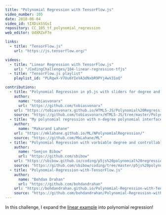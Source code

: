 ```yaml
---
title: "Polynomial Regression with TensorFlow.js"
video_number: 105
date: 2018-06-04
video_id: tIXDik5SGsI
repository: CC_105_tf_polynomial_regression
web_editor: UdXRZxF7e

links:
  - title: "TensorFlow.js"
    url: "https://js.tensorflow.org/"

videos:
  - title: "Linear Regression with TensorFlow.js"
    url: "/CodingChallenges/104-linear-regression-tfjs"
  - title: "TensorFlow.js playlist"
    playlist_id: "PLRqwX-V7Uu6YIeVA3dNxbR9PYj4wV31oQ"

contributions:
  - title: "Polynomial Regression in p5.js with sliders for degree and learning rate"
    author:
      name: "tobiasvonarx"
      url: "https://github.com/tobiasvonarx"
    url: "https://tobiasvonarx.github.io/HTML5-JS/Polynomial%20Regression"
    source: "https://github.com/tobiasvonarx/HTML5-JS/tree/master/Polynomial%20Regression"
  - title: "My polynomial regression with n-degree polynomial interface."
    author:
      name: "Makarand Lahane"
    url: "https://mklahane.github.io/ML/NPolynomialRegression/"
    source: "https://github.com/MkLahane/ML"
  - title: "Polynomial Regression with varbiable degree and controllable learning rate"
    author:
      name: "Semjon Bibow"
      url: "https://github.com/sbibow"
    url: "https://sbibow.github.io/coding/p5js%20polynomial%20regression/"
    source: "https://github.com/sbibow/coding/tree/master/p5js%20polynomial%20regression"
  - title: "Polynomial-Regression-with-TensorFlow.js"
    author:
      name: "Bohdan Drahan"
      url: "https://github.com/bohdandrahan"
    url: "https://bohdandrahan.github.io/Polynomial-Regression-with-TensorFlow.js/index.html"
    source: "https://github.com/bohdandrahan/Polynomial-Regression-with-TensorFlow.js"
---
```


In this challenge, I expand the [linear example](https://youtu.be/dLp10CFIvxI) into polynomial regression!

